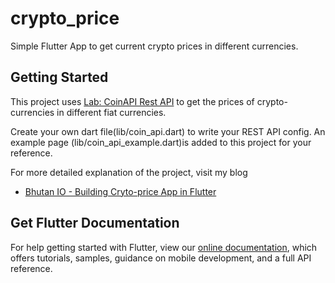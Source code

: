 # crypto_price

Simple Flutter App to get current crypto prices in different currencies.

## Getting Started

This project uses [Lab: CoinAPI Rest API](https://www.coinapi.io/) to get the prices of
crypto-currencies in different fiat currencies.

Create your own dart file(lib/coin_api.dart) to write your REST API config. An example page 
(lib/coin_api_example.dart)is added to this project for your reference.

For more detailed explanation of the project, visit my blog
- [Bhutan IO - Building Cryto-price App in Flutter](https://bhutanio.com)

## Get Flutter Documentation

For help getting started with Flutter, view our
[online documentation](https://flutter.dev/docs), which offers tutorials,
samples, guidance on mobile development, and a full API reference.
